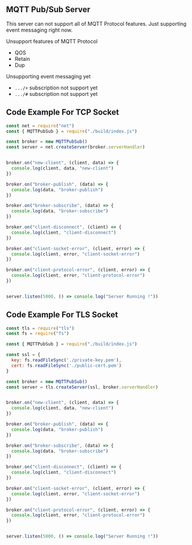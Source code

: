 ## MQTT Pub/Sub Server

This server can not support all of MQTT Protocol features. Just supporting event messaging right now.

Unsupport features of MQTT Protocol
 * QOS
 * Retain
 * Dup

Unsupporting event messaging yet
  * `.../+` subscription not support yet
  * `.../#` subscription not support yet

## Code Example For TCP Socket
```js
const net = require("net")
const { MQTTPubSub } = require("./build/index.js")

const broker = new MQTTPubSub()
const server = net.createServer(broker.serverHandler)


broker.on("new-client", (client, data) => {
  console.log(client, data, "new-client")
})

broker.on("broker-publish", (data) => {
  console.log(data, "broker-publish")
})

broker.on("broker-subscribe", (data) => {
  console.log(data, "broker-subscribe")
})

broker.on("client-disconnect", (client) => {
  console.log(client, "client-disconnect")
})

broker.on("client-socket-error", (client, error) => {
  console.log(client, error, "client-socket-error")
})

broker.on("client-protocol-error", (client, error) => {
  console.log(client, error, "client-protocol-error")
})


server.listen(5000, () => console.log("Server Running !"))
```

## Code Example For TLS Socket
```js
const tls = require("tls")
const fs = require("fs")

const { MQTTPubSub } = require("./build/index.js")

const ssl = {
  key: fs.readFileSync('./private-key.pem'),
  cert: fs.readFileSync('./public-cert.pem')
}

const broker = new MQTTPubSub()
const server = tls.createServer(ssl, broker.serverHandler)


broker.on("new-client", (client, data) => {
  console.log(client, data, "new-client")
})

broker.on("broker-publish", (data) => {
  console.log(data, "broker-publish")
})

broker.on("broker-subscribe", (data) => {
  console.log(data, "broker-subscribe")
})

broker.on("client-disconnect", (client) => {
  console.log(client, "client-disconnect")
})

broker.on("client-socket-error", (client, error) => {
  console.log(client, error, "client-socket-error")
})

broker.on("client-protocol-error", (client, error) => {
  console.log(client, error, "client-protocol-error")
})


server.listen(5000, () => console.log("Server Running !"))
```